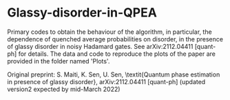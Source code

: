# Glassy-disorder-in-QPEA
Primary codes to obtain the behaviour of the algorithm, in particular, the dependence of quenched average probabilities on disorder, in the presence of glassy disorder in noisy Hadamard gates. See arXiv:2112.04411 [quant-ph] for details.
The data and code to reproduce the plots of the paper are provided in the folder named 'Plots'.

Original preprint:   S. Maiti, K. Sen, U. Sen, \textit{Quantum phase estimation in presence of glassy disorder}, 	arXiv:2112.04411 [quant-ph]
(updated version2 expected by mid-March 2022)
